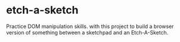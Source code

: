 # etch-a-sketch
Practice DOM manipulation skills. with this project to build a browser version of something between a sketchpad and an Etch-A-Sketch.
